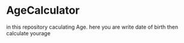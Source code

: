 # AgeCalculator
in this repository caculating Age. here you are write date of birth then calculate yourage
